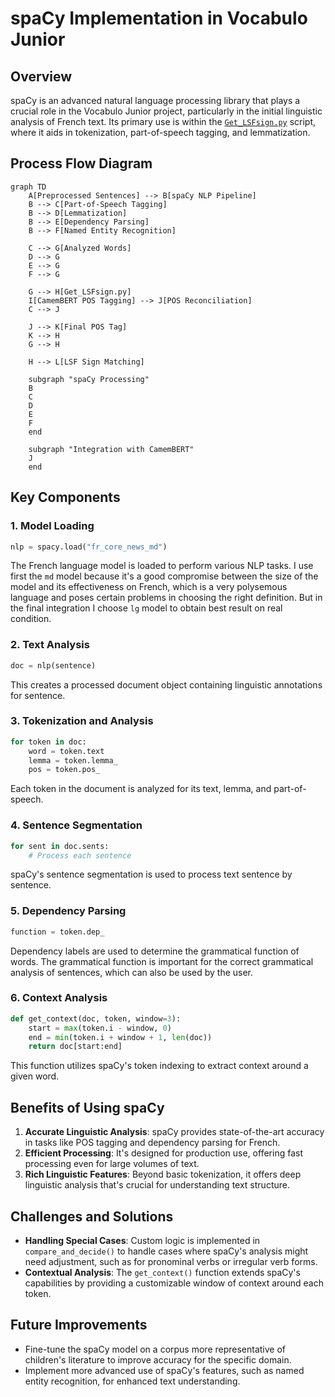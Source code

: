 # spaCy Implementation in Vocabulo Junior

## Overview
spaCy is an advanced natural language processing library that plays a crucial role in the Vocabulo Junior project, 
particularly in the initial linguistic analysis of French text. Its primary use is within the [`Get_LSFsign.py`](../models/nlp/Get_LSFsign.py) script, 
where it aids in tokenization, part-of-speech tagging, and lemmatization.

## Process Flow Diagram

```mermaid
graph TD
    A[Preprocessed Sentences] --> B[spaCy NLP Pipeline]
    B --> C[Part-of-Speech Tagging]
    B --> D[Lemmatization]
    B --> E[Dependency Parsing]
    B --> F[Named Entity Recognition]
    
    C --> G[Analyzed Words]
    D --> G
    E --> G
    F --> G
    
    G --> H[Get_LSFsign.py]
    I[CamemBERT POS Tagging] --> J[POS Reconciliation]
    C --> J
    
    J --> K[Final POS Tag]
    K --> H
    G --> H
    
    H --> L[LSF Sign Matching]

    subgraph "spaCy Processing"
    B
    C
    D
    E
    F
    end

    subgraph "Integration with CamemBERT"
    J
    end
```
## Key Components

### 1. Model Loading
```python
nlp = spacy.load("fr_core_news_md")
```
The French language model is loaded to perform various NLP tasks. I use first the `md` model because it's a good compromise 
between the size of the model and its effectiveness on French, which is a very polysemous language and poses certain 
problems in choosing the right definition.
But in the final integration I choose `lg` model to obtain best result on real condition.

### 2. Text Analysis
```python
doc = nlp(sentence)
```
This creates a processed document object containing linguistic annotations for sentence.

### 3. Tokenization and Analysis
```python
for token in doc:
    word = token.text
    lemma = token.lemma_
    pos = token.pos_
```
Each token in the document is analyzed for its text, lemma, and part-of-speech.

### 4. Sentence Segmentation
```python
for sent in doc.sents:
    # Process each sentence
```
spaCy's sentence segmentation is used to process text sentence by sentence.

### 5. Dependency Parsing
```python
function = token.dep_
```
Dependency labels are used to determine the grammatical function of words. The grammatical function is important for 
the correct grammatical analysis of sentences, which can also be used by the user.

### 6. Context Analysis
```python
def get_context(doc, token, window=3):
    start = max(token.i - window, 0)
    end = min(token.i + window + 1, len(doc))
    return doc[start:end]
```
This function utilizes spaCy's token indexing to extract context around a given word.

## Benefits of Using spaCy

1. **Accurate Linguistic Analysis**: spaCy provides state-of-the-art accuracy in tasks like POS tagging and dependency
parsing for French.
2. **Efficient Processing**: It's designed for production use, offering fast processing even for large volumes of text.
3. **Rich Linguistic Features**: Beyond basic tokenization, it offers deep linguistic analysis that's crucial for 
understanding text structure.

## Challenges and Solutions

- **Handling Special Cases**: Custom logic is implemented in `compare_and_decide()` to handle cases where spaCy's 
analysis might need adjustment, such as for pronominal verbs or irregular verb forms.
- **Contextual Analysis**: The `get_context()` function extends spaCy's capabilities by providing a customizable window
of context around each token.

## Future Improvements

- Fine-tune the spaCy model on a corpus more representative of children's literature to improve accuracy for the 
specific domain.
- Implement more advanced use of spaCy's features, such as named entity recognition, for enhanced text understanding.

